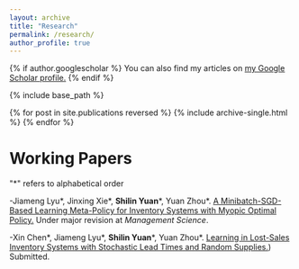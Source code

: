 ```yaml
---
layout: archive
title: "Research"
permalink: /research/
author_profile: true
---
```


{% if author.googlescholar %}
  You can also find my articles on <u><a href="{{author.googlescholar}}">my Google Scholar profile</a>.</u>
{% endif %}

{% include base_path %}

{% for post in site.publications reversed %}
  {% include archive-single.html %}
{% endfor %}

Working Papers
==============
"*" refers to alphabetical order

-Jiameng Lyu\*, Jinxing Xie\*, **Shilin Yuan**\*, Yuan Zhou\*. [A Minibatch-SGD-Based Learning Meta-Policy for Inventory Systems with Myopic Optimal Policy.](https://papers.ssrn.com/sol3/papers.cfm?abstract_id=4390778)
 Under major revision at *Management Science*.

-Xin Chen\*, Jiameng Lyu\*, **Shilin Yuan**\*, Yuan Zhou\*. [Learning in Lost-Sales Inventory Systems with Stochastic Lead Times and Random Supplies.](https://papers.ssrn.com/sol3/papers.cfm?abstract_id=4671416)) Submitted.
